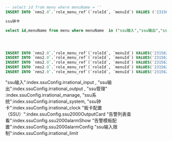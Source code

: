 
```sql
-- select id from menu where menuName = ''
INSERT INTO `nms2.0`.`role_menu_ref`(`roleId`, `menuId`) VALUES ('231562fc-8b99-4046-9e25-fa4972c58349',);

ssu钟卡

select id,menuName from menu where menuName  in ("ssu输入","ssu输出","ssu管理","ssu系统","ssu钟卡","ssulimit")




INSERT INTO `nms2.0`.`role_menu_ref`(`roleId`, `menuId`) VALUES('231562fc-8b99-4046-9e25-fa4972c58349',"1be5d188-e7e9-45b3-a034-1d5910db5b23");
INSERT INTO `nms2.0`.`role_menu_ref`(`roleId`, `menuId`) VALUES('231562fc-8b99-4046-9e25-fa4972c58349',"3d1da4b4-8dbe-4696-8300-308e132930a9");
INSERT INTO `nms2.0`.`role_menu_ref`(`roleId`, `menuId`) VALUES('231562fc-8b99-4046-9e25-fa4972c58349',"a4720d3d-4d1c-4e80-85bb-4148382d81e6");
INSERT INTO `nms2.0`.`role_menu_ref`(`roleId`, `menuId`) VALUES('231562fc-8b99-4046-9e25-fa4972c58349',"dede3b65-8982-4d22-8cf5-5ed68b9e2329");
INSERT INTO `nms2.0`.`role_menu_ref`(`roleId`, `menuId`) VALUES('231562fc-8b99-4046-9e25-fa4972c58349',"32a39796-8c3d-4f23-843a-7fc670e40843");

```

"ssu输入":index.ssuConfig.irrational_input , 
"ssu输出":index.ssuConfig.irrational_output ,
"ssu管理" :index.ssuConfig.irrational_manage,
"ssu系统":index.ssuConfig.irrational_system,
"ssu钟卡":index.ssuConfig.irrational_clock
"板卡配置（SSU）":index.ssuConfig.ssu2000OutputCard
"告警列表查看":index.ssuConfig.ssu2000alarmShow
"告警模板配置":index.ssuConfig.ssu2000alarmConfig
"ssu输入限制":index.ssuConfig.irrational_limit